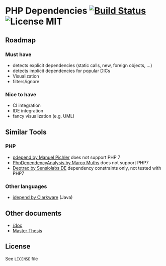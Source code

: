 # PHP Dependencies [![Build Status](https://travis-ci.com/mihaeu/php-dependencies.svg?token=6E2gXvaZaEh2XxFCPhrX&branch=develop)](https://travis-ci.com/mihaeu/php-dependencies) ![License MIT](https://img.shields.io/badge/License-MIT-blue.svg?style=flat)

## Roadmap

### Must have

 - detects explicit dependencies (static calls, new, foreign objects, ...)
 - detects implicit dependencies for popular DICs
 - Visualization
 - filters/ignore

### Nice to have

 - CI integration
 - IDE integration
 - fancy visualization (e.g. UML)

## Similar Tools

### PHP

 - [pdepend by Manuel Pichler](https://github.com/pdepend/pdepend) does not support PHP 7
 - [PhpDependencyAnalysis by Marco Muths](https://github.com/mamuz/PhpDependencyAnalysis) does not support PHP7
 - [Deptrac by Sensiolabs DE](https://github.com/sensiolabs-de/deptrac) dependency constraints only, not tested with PHP7

### Other languages

- [jdepend by Clarkware](http://clarkware.com/software/JDepend.html) (Java)

## Other documents

 - [/doc](doc/README.md)
 - [Master Thesis](https://github.com/mihaeu/static-dependency-analysis)

## License

See `LICENSE` file
